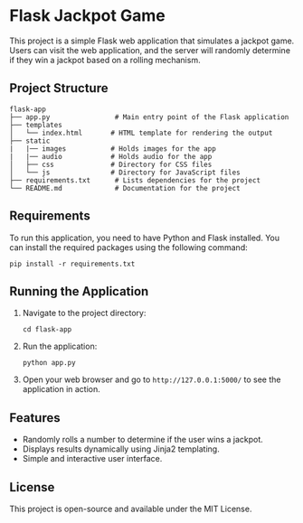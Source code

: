 # Flask Jackpot Game

This project is a simple Flask web application that simulates a jackpot game. Users can visit the web application, and the server will randomly determine if they win a jackpot based on a rolling mechanism.

## Project Structure

```
flask-app
├── app.py                # Main entry point of the Flask application
├── templates
│   └── index.html       # HTML template for rendering the output
├── static
|   |── images           # Holds images for the app
|   |── audio            # Holds audio for the app
│   ├── css              # Directory for CSS files
│   └── js               # Directory for JavaScript files
├── requirements.txt      # Lists dependencies for the project
└── README.md             # Documentation for the project
```

## Requirements

To run this application, you need to have Python and Flask installed. You can install the required packages using the following command:

```
pip install -r requirements.txt
```

## Running the Application

1. Navigate to the project directory:

   ```
   cd flask-app
   ```

2. Run the application:

   ```
   python app.py
   ```

3. Open your web browser and go to `http://127.0.0.1:5000/` to see the application in action.

## Features

- Randomly rolls a number to determine if the user wins a jackpot.
- Displays results dynamically using Jinja2 templating.
- Simple and interactive user interface.

## License

This project is open-source and available under the MIT License.